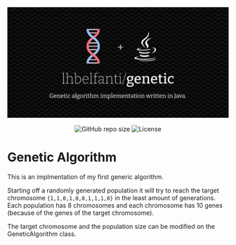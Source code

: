 <div align="center">
  <picture>
    <source media="(prefers-color-scheme: dark)" srcset="media/genetic-dark.png">
    <source media="(prefers-color-scheme: light)" srcset="media/genetic-light.png">
    <img alt="Genetic - Genetic algorithm implementation written in Java." src="media/genetic-dark.png">
  </picture>

  <br />

  ![GitHub repo size](https://img.shields.io/github/repo-size/lhbelfanti/genetic?style=for-the-badge)
  ![License](https://img.shields.io/github/license/lhbelfanti/genetic?style=for-the-badge)
</div>

# Genetic Algorithm

This is an implmentation of my first generic algorithm.

Starting off a randomly generated population it will try to reach the target chromosome `{1,1,0,1,0,0,1,1,1,0}` in the least amount of generations.
Each population has 8 chromosomes and each chromosome has 10 genes (because of the genes of the target chromosome).

The target chromosome and the population size can be modified on the GeneticAlgorithm class.